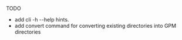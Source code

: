 TODO

- add cli -h --help hints.
- add convert command for converting existing directories into GPM directories

